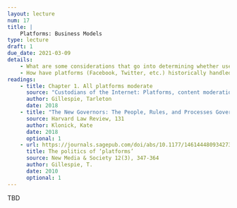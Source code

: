 ```yaml
---
layout: lecture
num: 17
title: |
    Platforms: Business Models
type: lecture
draft: 1
due_date: 2021-03-09
details: 
    - What are some considerations that go into determining whether user-generated content is acceptable on a platform?
    - How have platforms (Facebook, Twitter, etc.) historically handled content moderation, and how has this evolved over time?
readings:
    - title: Chapter 1. All platforms moderate
      source: "Custodians of the Internet: Platforms, content moderation, and the hidden decisions that shape social media"
      author: Gillespie, Tarleton
      date: 2018
    - title: "The New Governors: The People, Rules, and Processes Governing Free Speech"
      source: Harvard Law Review, 131
      author: Klonick, Kate
      date: 2018
      optional: 1
    - url: https://journals.sagepub.com/doi/abs/10.1177/1461444809342738
      title: The politics of ‘platforms’
      source: New Media & Society 12(3), 347-364
      author: Gillespie, T.
      date: 2010
      optional: 1
---
```


TBD